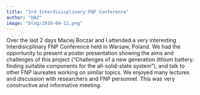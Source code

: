 ```yaml
---
title: "3rd Interdisicplinary FNP Conference"
author: "DAZ"
image: "blog/2019-04-12.png"
---
```


Over the last 2 days Maciej Boczar and I attended a very interesting
Interdisicplinary FNP Conference held in Warsaw, Poland. We had the opportunity
to present a poster presentation showing the aims and challenges of this project
(“Challenges of a new generation lithium battery: finding suitable components
for the all-solid-state system”), and talk to other FNP laureates working on
similar topics. We enjoyed many lectures and discussion with researchers and FNP
personnel. This was very constructive and informative meeting.
